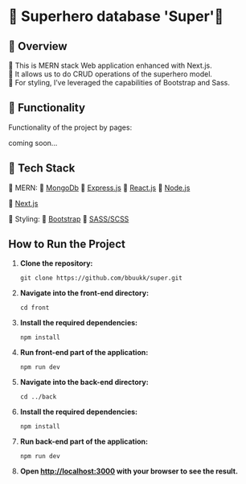 <!--HOW TO WRITE COOL README FILE TUTORIAL https://www.freecodecamp.org/news/how-to-write-a-good-readme-file/-->

# 📙 Superhero database 'Super'🦸

## 🔷 Overview

🔸 This is MERN stack Web application enhanced with Next.js.<br>
🔸 It allows us to do CRUD operations of the superhero model.<br>
🔸 For styling, I’ve leveraged the capabilities of Bootstrap and Sass.

## 🔷 Functionality

Functionality of the project by pages: <br>

coming soon...

<!--
- /pay
  - Options for delivery and paying
  - Reviewing following order
- /products
  - List of products with ability to filter them by price, brand, date etc.
  - User can add a product to wish list or shopping cart
- /products/[productId]/about
  - Write a reveiw on the product
  - Read detailed description and characteristics of the product
- /profile
  - Personal cabinet with profile info, product wish list and past orders list
- /
  - Product categories gallery
  - Discount offers carousel
  - Shop reviews carousel



<br>

- Other:
  - Search on products by user input

  -->

## 🔷 Tech Stack

🔹 MERN:
🔸 [MongoDb](https://www.mongodb.com/)
🔸 [Express.js](https://expressjs.com/)
🔸 [React.js](https://react.dev/)
🔸 [Node.js](https://nodejs.org/en)

🔹 [Next.js](https://nextjs.org/)

🔹 Styling:
🔸 [Bootstrap](https://getbootstrap.com/)
🔸 [SASS/SCSS](https://sass-lang.com/)

## How to Run the Project

1. **Clone the repository:**
   ```
   git clone https://github.com/bbuukk/super.git
   ```
2. **Navigate into the front-end directory:**
   ```
   cd front
   ```
3. **Install the required dependencies:**
   ```
   npm install
   ```
4. **Run front-end part of the application:**
   ```
   npm run dev
   ```
5. **Navigate into the back-end directory:**
   ```
   cd ../back
   ```
6. **Install the required dependencies:**
   ```
   npm install
   ```
7. **Run back-end part of the application:**
   ```
   npm run dev
   ```
8. **Open [http://localhost:3000](http://localhost:3000) with your browser to see the result.**
